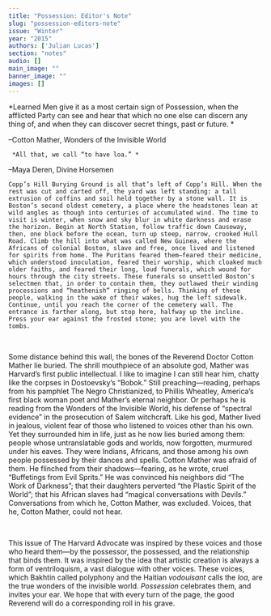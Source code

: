 ```yaml
---
title: "Possession: Editor's Note"
slug: "possession-editors-note"
issue: "Winter"
year: "2015"
authors: ['Julian Lucas']
section: "notes"
audio: []
main_image: ""
banner_image: ""
images: []
---
```

   *Learned Men give it as a most certain sign of Possession, when the afflicted Party can see and hear that which no one else can discern any thing of, and when they can discover secret things, past or future. *

 –Cotton Mather, Wonders of the Invisible World  
  
 

     *All that, we call “to have loa.” *

   –Maya Deren, Divine Horsemen   
  


    Copp’s Hill Burying Ground is all that’s left of Copp’s Hill. When the rest was cut and carted off, the yard was left standing: a tall extrusion of coffins and soil held together by a stone wall. It is Boston’s second oldest cemetery, a place where the headstones lean at wild angles as though into centuries of accumulated wind. The time to visit is winter, when snow and sky blur in white darkness and erase the horizon. Begin at North Station, follow traffic down Causeway, then, one block before the ocean, turn up steep, narrow, crooked Hull Road. Climb the hill into what was called New Guinea, where the Africans of colonial Boston, slave and free, once lived and listened for spirits from home. The Puritans feared them—feared their medicine, which understood inoculation, feared their worship, which cloaked much older faiths, and feared their long, loud funerals, which wound for hours through the city streets. These funerals so unsettled Boston’s selectmen that, in order to contain them, they outlawed their winding processions and “heathenish” ringing of bells. Thinking of these people, walking in the wake of their wakes, hug the left sidewalk. Continue, until you reach the corner of the cemetery wall. The entrance is farther along, but stop here, halfway up the incline. Press your ear against the frosted stone; you are level with the tombs.

  

 Some distance behind this wall, the bones of the Reverend Doctor Cotton Mather lie buried. The shrill mouthpiece of an absolute god, Mather was Harvard’s first public intellectual. I like to imagine I can still hear him, chatty like the corpses in Dostoevsky’s “Bobok.” Still preaching—reading, perhaps from his pamphlet The Negro Christianized, to Phillis Wheatley, America’s first black woman poet and Mather’s eternal neighbor. Or perhaps he is reading from the Wonders of the Invisible World, his defense of “spectral evidence” in the prosecution of Salem witchcraft. Like his god, Mather lived in jealous, violent fear of those who listened to voices other than his own. Yet they surrounded him in life, just as he now lies buried among them: people whose untranslatable gods and worlds, now forgotten, murmured under his eaves. They were Indians, Africans, and those among his own people possessed by their dances and spells. Cotton Mather was afraid of them. He flinched from their shadows—fearing, as he wrote, cruel “Buffetings from Evil Sprits.” He was convinced his neighbors did “The Work of Darkness”; that their daughters perverted “the Plastic Spirit of the World”; that his African slaves had “magical conversations with Devils.” Conversations from which he, Cotton Mather, was excluded. Voices, that he, Cotton Mather, could not hear.

  

 This issue of The Harvard Advocate was inspired by these voices and those who heard them—by the possessor, the possessed, and the relationship that binds them. It was inspired by the idea that artistic creation is always a form of ventriloquism, a vast dialogue with other voices. These voices, which Bakhtin called polyphony and the Haitian *vodouisant* calls the *loa*, are the true wonders of the invisible world. *Possession* celebrates them, and invites your ear. We hope that with every turn of the page, the good Reverend will do a corresponding roll in his grave. 

     

   